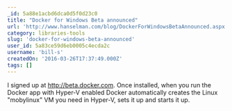 ```yaml
---
_id: 5a88e1acbd6dca0d5f0d23c0
title: "Docker for Windows Beta announced"
url: 'http://www.hanselman.com/blog/DockerForWindowsBetaAnnounced.aspx'
category: libraries-tools
slug: 'docker-for-windows-beta-announced'
user_id: 5a83ce59d6eb0005c4ecda2c
username: 'bill-s'
createdOn: '2016-03-26T17:37:49.000Z'
tags: []
---
```


I signed up at http://beta.docker.com. Once installed, when you run the Docker app with Hyper-V enabled Docker automatically creates the Linux "mobylinux" VM you need in Hyper-V, sets it up and starts it up.
